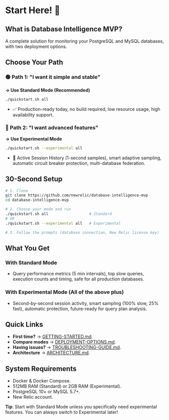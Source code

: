 # Start Here! 🚀

## What is Database Intelligence MVP?

A complete solution for monitoring your PostgreSQL and MySQL databases, with two deployment options.

## Choose Your Path

### 🟢 Path 1: "I want it simple and stable"

**→ Use Standard Mode (Recommended)**

```bash
./quickstart.sh all
```

*   ✅ Production-ready today, no build required, low resource usage, high availability support.

### 🔵 Path 2: "I want advanced features"

**→ Use Experimental Mode**

```bash
./quickstart.sh --experimental all
```

*   🚀 Active Session History (1-second samples), smart adaptive sampling, automatic circuit breaker protection, multi-database federation.

## 30-Second Setup

```bash
# 1. Clone
git clone https://github.com/newrelic/database-intelligence-mvp
cd database-intelligence-mvp

# 2. Choose your mode and run
./quickstart.sh all                  # Standard
# OR
./quickstart.sh --experimental all   # Experimental

# 3. Follow the prompts (database connection, New Relic license key)
```

## What You Get

### With Standard Mode
*   Query performance metrics (5 min intervals), top slow queries, execution counts and timing, safe for all production databases.

### With Experimental Mode (All of the above plus)
*   Second-by-second session activity, smart sampling (100% slow, 25% fast), automatic protection, future-ready for query plan analysis.

## Quick Links

*   **First time?** → [GETTING-STARTED.md](GETTING-STARTED.md).
*   **Compare modes** → [DEPLOYMENT-OPTIONS.md](DEPLOYMENT-OPTIONS.md).
*   **Having issues?** → [TROUBLESHOOTING-GUIDE.md](TROUBLESHOOTING-GUIDE.md).
*   **Architecture** → [ARCHITECTURE.md](ARCHITECTURE.md).

## System Requirements

*   Docker & Docker Compose.
*   512MB RAM (Standard) or 2GB RAM (Experimental).
*   PostgreSQL 10+ or MySQL 5.7+.
*   New Relic account.

**Tip**: Start with Standard Mode unless you specifically need experimental features. You can always switch to Experimental later!
